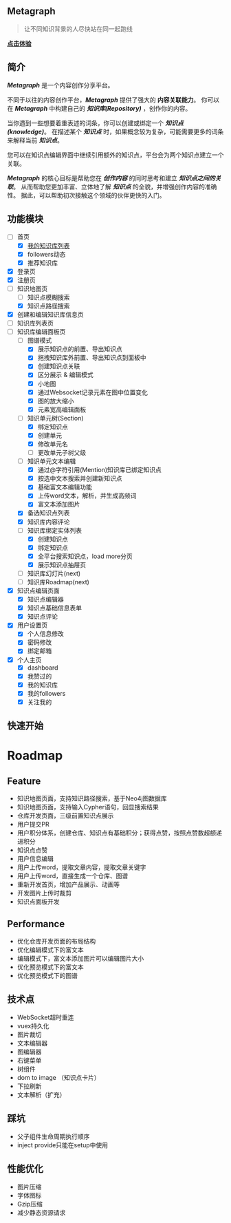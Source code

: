 ## Metagraph

> 让不同知识背景的人尽快站在同一起跑线

__[点击体验](https://metagraph.design)__

## 简介
***Metagraph*** 是一个内容创作分享平台。

不同于以往的内容创作平台，***Metagraph*** 提供了强大的 **内容关联能力**。
你可以在 ***Metagraph*** 中构建自己的 ***知识库(Repository)*** ，创作你的内容。

当你遇到一些想要着重表述的词条，你可以创建或绑定一个 ***知识点(knowledge)***。
在描述某个 ***知识点*** 时，如果概念较为复杂，可能需要更多的词条来解释当前 ***知识点***。

您可以在知识点编辑界面中继续引用额外的知识点，平台会为两个知识点建立一个关联。

***Metagraph*** 的核心目标是帮助您在 ***创作内容*** 的同时思考和建立 ***知识点之间的关联***。
从而帮助您更加丰富、立体地了解 ***知识点*** 的全貌，并增强创作内容的准确性。
据此，可以帮助初次接触这个领域的伙伴更快的入门。

## 功能模块
- [ ] 首页
    - [X] [我的知识库列表](./docs/创建知识库/知识库概述.md)
    - [X] followers动态
    - [X] 推荐知识库
- [X] 登录页
- [X] 注册页
- [ ] 知识地图页
   - [ ] 知识点模糊搜索
   - [X] 知识点路径搜索  
- [X] 创建和编辑知识库信息页
- [ ] 知识库列表页
- [ ] 知识库编辑面板页
    - [ ] 图谱模式
       - [X] 展示知识点的前置、导出知识点
       - [X] 拖拽知识库外前置、导出知识点到面板中 
       - [X] 创建知识点关联
       - [X] 区分展示 & 编辑模式
       - [X] 小地图
       - [X] 通过Websocket记录元素在图中位置变化
       - [X] 图的放大缩小
       - [X] 元素宽高编辑面板
    - [ ] 知识单元树(Section)
       - [X] 绑定知识点
       - [X] 创建单元
       - [X] 修改单元名
       - [ ] 更改单元子树父级
    - [ ] 知识单元文本编辑
       - [X] 通过@字符引用(Mention)知识库已绑定知识点
       - [X] 按选中文本搜索并创建新知识点
       - [X] 基础富文本编辑功能
       - [X] 上传word文本，解析，并生成高频词
       - [X] 富文本添加图片
    - [X] 备选知识点列表
    - [X] 知识库内容评论
    - [ ] 知识库绑定实体列表
        - [X] 创建知识点
        - [X] 绑定知识点
        - [X] 全平台搜索知识点，load more分页
        - [X] 展示知识点抽屉页
    - [ ] 知识库幻灯片(next)
    - [ ] 知识库Roadmap(next)
- [X] 知识点编辑页面
  - [X] 知识点编辑器
  - [X] 知识点基础信息表单
  - [X] 知识点评论
- [X] 用户设置页
    - [X] 个人信息修改
    - [X] 密码修改
    - [X] 绑定邮箱
- [X] 个人主页
    - [X] dashboard
    - [X] 我赞过的
    - [X] 我的知识库
    - [X] 我的followers
    - [X] 关注我的

## 快速开始



# Roadmap
## Feature
- 知识地图页面，支持知识路径搜索，基于Neo4j图数据库
- 知识地图页面，支持输入Cypher语句，回显搜索结果
- 仓库开发页面，三级前置知识点展示
- 用户提交PR
- 用户积分体系，创建仓库、知识点有基础积分；获得点赞，按照点赞数超额递进积分
- 知识点点赞
- 用户信息编辑
- 用户上传word，提取文章内容，提取文章关键字
- 用户上传word，直接生成一个仓库、图谱
- 重新开发首页，增加产品展示、动画等
- 开发图片上传时裁剪
- 知识点面板开发

## Performance

- 优化仓库开发页面的布局结构
- 优化编辑模式下的富文本
- 编辑模式下，富文本添加图片可以编辑图片大小  
- 优化预览模式下的富文本
- 优化预览模式下的图谱


## 技术点

- WebSocket超时重连
- vuex持久化
- 图片裁切
- 文本编辑器
- 图编辑器
- 右键菜单
- 树组件
- dom to image （知识点卡片）
- 下拉刷新
- 文本解析（扩充）


## 踩坑 
- 父子组件生命周期执行顺序
- inject provide只能在setup中使用

  
## 性能优化
- 图片压缩
- 字体图标
- Gzip压缩
- 减少静态资源请求








